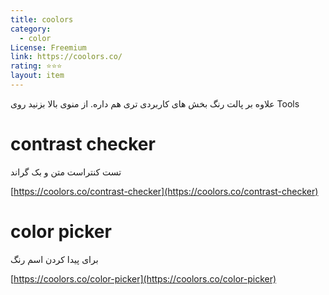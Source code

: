 ```yaml
---
title: coolors
category:
  - color
License: Freemium
link: https://coolors.co/
rating: ⭐⭐⭐
layout: item
---
```



علاوه بر پالت رنگ بخش های کاربردی تری هم داره. از منوی بالا بزنید روی Tools

# contrast checker

تست کنتراست متن و بک گراند

[https://coolors.co/contrast-checker](https://coolors.co/contrast-checker)

# color picker

برای پیدا کردن اسم رنگ

[https://coolors.co/color-picker](https://coolors.co/color-picker)